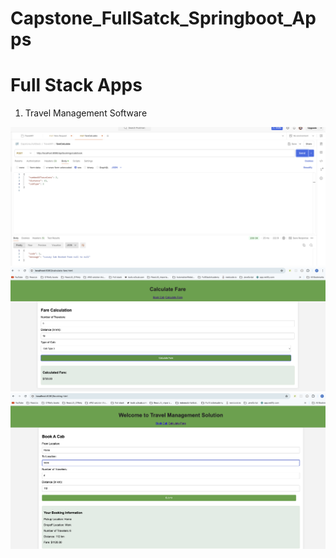 # Capstone_FullSatck_Springboot_Apps

# Full Stack Apps

1. Travel Management Software
  <img src="assets/img1.png" alt="image1" />
  <img src="assets/img2.png" alt="image2" />
  <img src="assets/img3.png" alt="image3" />
